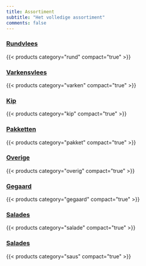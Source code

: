 ```yaml
---
title: Assortiment
subtitle: "Het volledige assortiment"
comments: false
---
```


### [Rundvlees](/page/rund)

{{< products category="rund" compact="true" >}}

### [Varkensvlees](/page/varken)

{{< products category="varken" compact="true" >}}

### [Kip](/page/kip)

{{< products category="kip" compact="true" >}}

### [Pakketten](/page/pakket)

{{< products category="pakket" compact="true" >}}

### [Overige](/page/overig)

{{< products category="overig" compact="true" >}}

### [Gegaard](/page/Gegaard)

{{< products category="gegaard" compact="true" >}}

### [Salades](/page/Salades)

{{< products category="salade" compact="true" >}}

### [Salades](/page/Saus)

{{< products category="saus" compact="true" >}}
